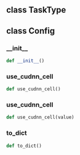 ## class TaskType
## class Config
### \_\_init\_\_
```python
def __init__()
```

### use\_cudnn\_cell
```python
def use_cudnn_cell()
```

### use\_cudnn\_cell
```python
def use_cudnn_cell(value)
```

### to\_dict
```python
def to_dict()
```

